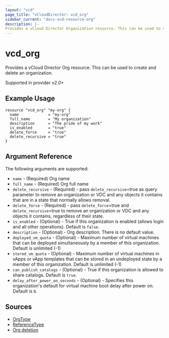 ```yaml
---
layout: "vcd"
page_title: "vCloudDirector: vcd_org"
sidebar_current: "docs-vcd-resource-org"
description: |-
Provides a vCloud Director Organization resource. This can be used to create and delete an organization.
---
```


# vcd\_org

Provides a vCloud Director Org resource. This can be used to create and delete an organization.

Supported in provider *v2.0+*

## Example Usage

```
resource "vcd_org" "my-org" {
  name             = "my-org"
  full_name        = "My organization"
  description      = "The pride of my work"
  is_enabled       = "true"
  delete_force     = "true"
  delete_recursive = "true"
}
```

## Argument Reference

The following arguments are supported:

* `name` - (Required) Org name
* `full_name` - (Required) Org full name
* `delete_recursive` - (Required) - pass `delete_recursive`=true as query parameter to remove an organization or VDC and any objects it contains that are in a state that normally allows removal.
* `delete_force` - (Required) - pass `delete_force`=true and `delete_recursive`=true to remove an organization or VDC and any objects it contains, regardless of their state.
* `is_enabled` - (Optional) - True if this organization is enabled (allows login and all other operations). Default is `false`.
* `description` - (Optional) - Org description. There is no default value.
* `deployed_vm_quota` - (Optional) - Maximum number of virtual machines that can be deployed simultaneously by a member of this organization. Default is unlimited (-1)
* `stored_vm_quota` - (Optional) - Maximum number of virtual machines in vApps or vApp templates that can be stored in an undeployed state by a member of this organization. Default is unlimited (-1)
* `can_publish_catalogs` - (Optional) - True if this organization is allowed to share catalogs. Default is `true`.
* `delay_after_power_on_seconds` - (Optional) - Specifies this organization's default for virtual machine boot delay after power on. Default is `0`.

## Sources

* [OrgType](https://code.vmware.com/apis/287/vcloud#/doc/doc/types/OrgType.html)
* [ReferenceType](https://code.vmware.com/apis/287/vcloud#/doc/doc/types/ReferenceType.html)
* [Org deletion](https://code.vmware.com/apis/287/vcloud#/doc/doc/operations/DELETE-Organization.html)
